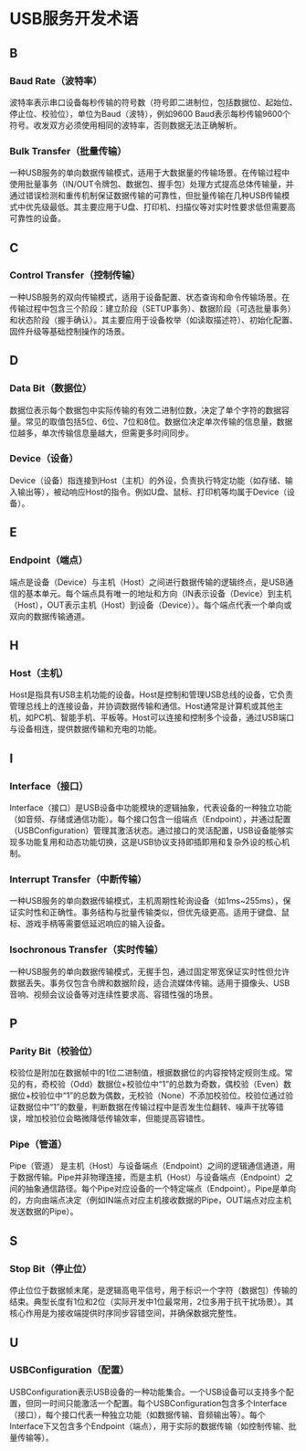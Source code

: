 # USB服务开发术语

<!--Kit: Basic Services Kit-->
<!--Subsystem: USB-->
<!--Owner: @hwymlgitcode-->
<!--Designer: @w00373942-->
<!--Tester: @dong-dongzhen-->
<!--Adviser: @w_Machine_cc-->

## B

### Baud Rate（波特率）

波特率表示串口设备每秒传输的符号数（符号即二进制位，包括数据位、起始位、停止位、校验位），单位为Baud（波特），例如9600 Baud表示每秒传输9600个符号。收发双方必须使用相同的波特率，否则数据无法正确解析。

### Bulk Transfer（批量传输）

一种USB服务的单向数据传输模式，适用于大数据量的传输场景。在传输过程中使用批量事务（IN/OUT令牌包、数据包、握手包）处理方式提高总体传输量，并通过错误检测和重传机制保证数据传输的可靠性，但批量传输在几种USB传输模式中优先级最低。其主要应用于U盘、打印机、扫描仪等对实时性要求低但需要高可靠性的设备。

## C

### Control Transfer（控制传输）

一种USB服务的双向传输模式，适用于设备配置、状态查询和命令传输场景。在传输过程中包含三个阶段：建立阶段（SETUP事务）、数据阶段（可选批量事务）和状态阶段（握手确认）。其主要应用于设备枚举（如读取描述符）、初始化配置、固件升级等基础控制操作的场景。

## D

### Data Bit（数据位）

数据位表示每个数据包中实际传输的有效二进制位数，决定了单个字符的数据容量。常见的取值包括5位、6位、7位和8位。数据位决定单次传输的信息量，数据位越多，单次传输信息量越大，但需更多时间同步。

### Device（设备）

Device（设备）指连接到Host（主机）的外设，负责执行特定功能（如存储、输入输出等），被动响应Host的指令。例如U盘、鼠标、打印机等均属于Device（设备）。

## E

### Endpoint（端点）

端点是设备（Device）与主机（Host）之间进行数据传输的逻辑终点，是USB通信的基本单元。每个端点具有唯一的地址和方向（IN表示设备（Device）到主机（Host），OUT表示主机（Host）到设备（Device））。每个端点代表一个单向或双向的数据传输通道。

## H

### Host（主机）

Host是指具有USB主机功能的设备。Host是控制和管理USB总线的设备，它负责管理总线上的连接设备，并协调数据传输和通信。Host通常是计算机或其他主机，如PC机、智能手机、平板等。Host可以连接和控制多个设备，通过USB端口与设备相连，提供数据传输和充电的功能。

## I

### Interface（接口）

Interface（接口）是USB设备中功能模块的逻辑抽象，代表设备的一种独立功能（如音频、存储或通信功能）。每个接口包含一组端点（Endpoint），并通过配置（USBConfiguration）管理其激活状态。通过接口的灵活配置，USB设备能够实现多功能复用和动态功能切换，这是USB协议支持即插即用和复杂外设的核心机制。

### Interrupt Transfer（中断传输）

一种USB服务的单向数据传输模式，主机周期性轮询设备（如1ms~255ms），保证实时性和正确性。事务结构与批量传输类似，但优先级更高。适用于键盘、鼠标、游戏手柄等需要低延迟响应的输入设备。

### Isochronous Transfer（实时传输）

一种USB服务的单向数据传输模式，无握手包，通过固定带宽保证实时性但允许数据丢失。事务仅包含令牌和数据阶段，适合流媒体传输。适用于摄像头、USB音响、视频会议设备等对连续性要求高、容错性强的场景。

## P

### Parity Bit（校验位）

校验位是附加在数据帧中的1位二进制值，根据数据位的内容按特定规则生成。常见的有，奇校验（Odd）数据位+校验位中“1”的总数为奇数，偶校验（Even）数据位+校验位中“1”的总数为偶数，无校验（None）不添加校验位。校验位通过验证数据位中“1”的数量，判断数据在传输过程中是否发生位翻转、噪声干扰等错误，增加校验位会略微降低传输效率，但能提高容错性。

### Pipe（管道）

Pipe（管道） 是主机（Host）与设备端点（Endpoint）之间的逻辑通信通道，用于数据传输。Pipe并非物理连接，而是主机（Host）与设备端点（Endpoint）之间的抽象通信路径。每个Pipe对应设备的一个特定端点（Endpoint）。Pipe是单向的，方向由端点决定（例如IN端点对应主机接收数据的Pipe，OUT端点对应主机发送数据的Pipe）。
  
## S

### Stop Bit（停止位）

停止位位于数据帧末尾，是逻辑高电平信号，用于标识一个字符（数据包）传输的结束。典型长度有1位和2位（实际开发中1位最常用，2位多用于抗干扰场景）。其核心作用是为接收端提供时序同步容错空间，并确保数据完整性。

## U

### USBConfiguration（配置）

USBConfiguration表示USB设备的一种功能集合。一个USB设备可以支持多个配置，但同一时间只能激活一个配置。每个USBConfiguration包含多个Interface（接口），每个接口代表一种独立功能（如数据传输、音频输出等）。每个Interface下又包含多个Endpoint（端点），用于实际的数据传输（如控制传输、批量传输等）。
